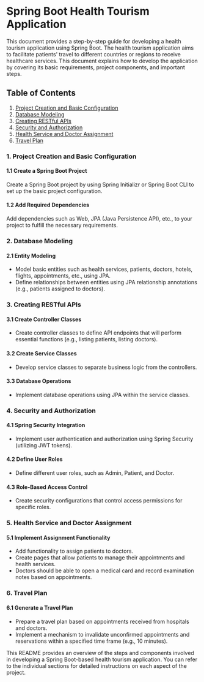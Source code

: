 # Spring Boot Health Tourism Application

This document provides a step-by-step guide for developing a health tourism application using Spring Boot. The health tourism application aims to facilitate patients' travel to different countries or regions to receive healthcare services. This document explains how to develop the application by covering its basic requirements, project components, and important steps.

## Table of Contents
1. [Project Creation and Basic Configuration](#1-project-creation-and-basic-configuration)
2. [Database Modeling](#2-database-modeling)
3. [Creating RESTful APIs](#3-creating-restful-apis)
4. [Security and Authorization](#4-security-and-authorization)
5. [Health Service and Doctor Assignment](#5-health-service-and-doctor-assignment)
6. [Travel Plan](#6-travel-plan)

### 1. Project Creation and Basic Configuration

#### 1.1 Create a Spring Boot Project
Create a Spring Boot project by using Spring Initializr or Spring Boot CLI to set up the basic project configuration.

#### 1.2 Add Required Dependencies
Add dependencies such as Web, JPA (Java Persistence API), etc., to your project to fulfill the necessary requirements.

### 2. Database Modeling

#### 2.1 Entity Modeling
- Model basic entities such as health services, patients, doctors, hotels, flights, appointments, etc., using JPA.
- Define relationships between entities using JPA relationship annotations (e.g., patients assigned to doctors).

### 3. Creating RESTful APIs

#### 3.1 Create Controller Classes
- Create controller classes to define API endpoints that will perform essential functions (e.g., listing patients, listing doctors).

#### 3.2 Create Service Classes
- Develop service classes to separate business logic from the controllers.

#### 3.3 Database Operations
- Implement database operations using JPA within the service classes.

### 4. Security and Authorization

#### 4.1 Spring Security Integration
- Implement user authentication and authorization using Spring Security (utilizing JWT tokens).

#### 4.2 Define User Roles
- Define different user roles, such as Admin, Patient, and Doctor.

#### 4.3 Role-Based Access Control
- Create security configurations that control access permissions for specific roles.

### 5. Health Service and Doctor Assignment

#### 5.1 Implement Assignment Functionality
- Add functionality to assign patients to doctors.
- Create pages that allow patients to manage their appointments and health services.
- Doctors should be able to open a medical card and record examination notes based on appointments.

### 6. Travel Plan

#### 6.1 Generate a Travel Plan
- Prepare a travel plan based on appointments received from hospitals and doctors.
- Implement a mechanism to invalidate unconfirmed appointments and reservations within a specified time frame (e.g., 10 minutes).

This README provides an overview of the steps and components involved in developing a Spring Boot-based health tourism application. You can refer to the individual sections for detailed instructions on each aspect of the project.

